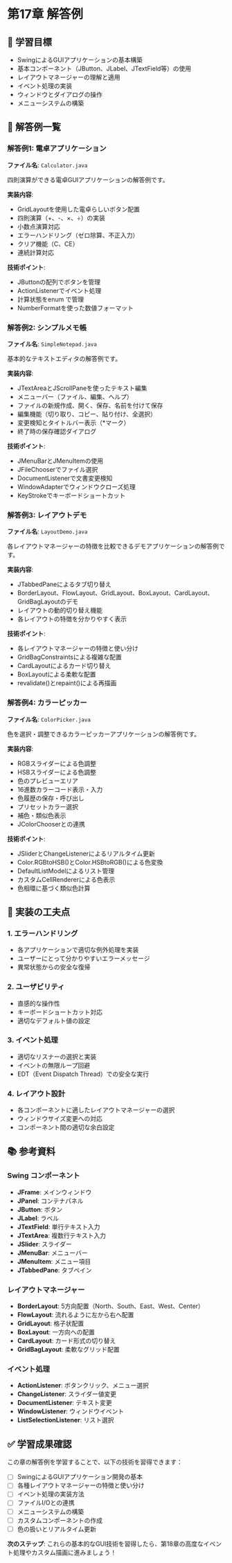 # 第17章 解答例

## 🎯 学習目標
- SwingによるGUIアプリケーションの基本構築
- 基本コンポーネント（JButton、JLabel、JTextField等）の使用
- レイアウトマネージャーの理解と適用
- イベント処理の実装
- ウィンドウとダイアログの操作
- メニューシステムの構築

## 📝 解答例一覧

### 解答例1: 電卓アプリケーション
**ファイル名**: `Calculator.java`

四則演算ができる電卓GUIアプリケーションの解答例です。

**実装内容**:
- GridLayoutを使用した電卓らしいボタン配置
- 四則演算（+、-、×、÷）の実装
- 小数点演算対応
- エラーハンドリング（ゼロ除算、不正入力）
- クリア機能（C、CE）
- 連続計算対応

**技術ポイント**:
- JButtonの配列でボタンを管理
- ActionListenerでイベント処理
- 計算状態をenum で管理
- NumberFormatを使った数値フォーマット



### 解答例2: シンプルメモ帳
**ファイル名**: `SimpleNotepad.java`

基本的なテキストエディタの解答例です。

**実装内容**:
- JTextAreaとJScrollPaneを使ったテキスト編集
- メニューバー（ファイル、編集、ヘルプ）
- ファイルの新規作成、開く、保存、名前を付けて保存
- 編集機能（切り取り、コピー、貼り付け、全選択）
- 変更検知とタイトルバー表示（*マーク）
- 終了時の保存確認ダイアログ

**技術ポイント**:
- JMenuBarとJMenuItemの使用
- JFileChooserでファイル選択
- DocumentListenerで文書変更検知
- WindowAdapterでウィンドウクローズ処理
- KeyStrokeでキーボードショートカット



### 解答例3: レイアウトデモ
**ファイル名**: `LayoutDemo.java`

各レイアウトマネージャーの特徴を比較できるデモアプリケーションの解答例です。

**実装内容**:
- JTabbedPaneによるタブ切り替え
- BorderLayout、FlowLayout、GridLayout、BoxLayout、CardLayout、GridBagLayoutのデモ
- レイアウトの動的切り替え機能
- 各レイアウトの特徴を分かりやすく表示

**技術ポイント**:
- 各レイアウトマネージャーの特徴と使い分け
- GridBagConstraintsによる複雑な配置
- CardLayoutによるカード切り替え
- BoxLayoutによる柔軟な配置
- revalidate()とrepaint()による再描画



### 解答例4: カラーピッカー
**ファイル名**: `ColorPicker.java`

色を選択・調整できるカラーピッカーアプリケーションの解答例です。

**実装内容**:
- RGBスライダーによる色調整
- HSBスライダーによる色調整
- 色のプレビューエリア
- 16進数カラーコード表示・入力
- 色履歴の保存・呼び出し
- プリセットカラー選択
- 補色・類似色表示
- JColorChooserとの連携

**技術ポイント**:
- JSliderとChangeListenerによるリアルタイム更新
- Color.RGBtoHSB()とColor.HSBtoRGB()による色変換
- DefaultListModelによるリスト管理
- カスタムCellRendererによる色表示
- 色相環に基づく類似色計算

## 🔧 実装の工夫点

### 1. エラーハンドリング
- 各アプリケーションで適切な例外処理を実装
- ユーザーにとって分かりやすいエラーメッセージ
- 異常状態からの安全な復帰

### 2. ユーザビリティ
- 直感的な操作性
- キーボードショートカット対応
- 適切なデフォルト値の設定

### 3. イベント処理
- 適切なリスナーの選択と実装
- イベントの無限ループ回避
- EDT（Event Dispatch Thread）での安全な実行

### 4. レイアウト設計
- 各コンポーネントに適したレイアウトマネージャーの選択
- ウィンドウサイズ変更への対応
- コンポーネント間の適切な余白設定

## 📚 参考資料

### Swing コンポーネント
- **JFrame**: メインウィンドウ
- **JPanel**: コンテナパネル
- **JButton**: ボタン
- **JLabel**: ラベル
- **JTextField**: 単行テキスト入力
- **JTextArea**: 複数行テキスト入力
- **JSlider**: スライダー
- **JMenuBar**: メニューバー
- **JMenuItem**: メニュー項目
- **JTabbedPane**: タブペイン

### レイアウトマネージャー
- **BorderLayout**: 5方向配置（North、South、East、West、Center）
- **FlowLayout**: 流れるように左から右へ配置
- **GridLayout**: 格子状配置
- **BoxLayout**: 一方向への配置
- **CardLayout**: カード形式の切り替え
- **GridBagLayout**: 柔軟なグリッド配置

### イベント処理
- **ActionListener**: ボタンクリック、メニュー選択
- **ChangeListener**: スライダー値変更
- **DocumentListener**: テキスト変更
- **WindowListener**: ウィンドウイベント
- **ListSelectionListener**: リスト選択

## ✅ 学習成果確認

この章の解答例を学習することで、以下の技術を習得できます：

- [ ] SwingによるGUIアプリケーション開発の基本
- [ ] 各種レイアウトマネージャーの特徴と使い分け
- [ ] イベント処理の実装方法
- [ ] ファイルI/Oとの連携
- [ ] メニューシステムの構築
- [ ] カスタムコンポーネントの作成
- [ ] 色の扱いとリアルタイム更新

**次のステップ**: これらの基本的なGUI技術を習得したら、第18章の高度なイベント処理やカスタム描画に進みましょう！